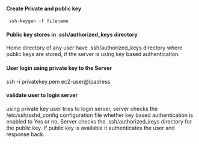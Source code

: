 #### Create Private and public key

     ssh-keygen -f filename

#### Public key stores in .ssh/authorized_keys directory

Home directory of any user have .ssh/authorized_keys directory where public keys are stored, if the server is using key based authentication.

#### User login using private key to the Server

ssh -i privatekey.pem ec2-user@Ipadress

#### validate user to login server

using private key user tries to login server, server checks the /etc/ssh/sshd_config configuration file whether key based authentication is enabled to Yes or no. Server checks the .ssh/authorized_keys directory for the public key. If public key is available it authenticates the user and response back.
